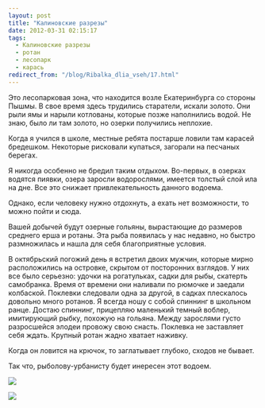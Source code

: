 ```yaml
---
layout: post
title: "Калиновские разрезы"
date: 2012-03-31 02:15:17
tags:
  - Калиновские разрезы
  - ротан
  - лесопарк
  - карась
redirect_from: "/blog/Ribalka_dlia_vseh/17.html"
---
```

Это лесопарковая зона, что находится возле Екатеринбурга со стороны
Пышмы. В свое время здесь трудились старатели, искали золото. Они рыли
ямы и нарыли котлованы, которые позже наполнились водой. Не знаю, было
ли там золото, но озерки получились неплохие.

Когда я учился в школе, местные ребята постарше ловили там карасей
бредешком. Некоторые рисковали купаться, загорали на песчаных берегах.

Я никогда особенно не бредил таким отдыхом. Во-первых, в озерках водятся
пиявки, озера заросли водорослями, имеется толстый слой ила на дне. Все
это снижает привлекательность данного водоема.

Однако, если человеку нужно отдохнуть, а ехать нет возможности, то можно
пойти и сюда.

Вашей добычей будут озерные гольяны, вырастающие до размеров среднего
ерша и ротаны. Эта рыба появилась у нас недавно, но быстро размножилась
и нашла для себя благоприятные условия.

В октябрьский погожий день я встретил двоих мужчин, которые мирно
расположились на островке, скрытом от посторонних взглядов. У них все
было серьезно: удочки на рогатульках, садки для рыбы, скатерть
самобранка. Время от времени они наливали по рюмочке и заедали
колбаской. Поклевки следовали одна за другой, в садках плескалось
довольно много ротанов. Я всегда ношу с собой спиннинг в школьном ранце.
Достаю спиннинг, прицепляю маленький темный воблер, имитирующий рыбку,
похожую на гольяна. Между зарослями густо разросшейся элодеи провожу
свою снасть. Поклевка не заставляет себя ждать. Крупный ротан жадно
хватает наживку.

Когда он ловится на крючок, то заглатывает глубоко, сходов не бывает.

Так что, рыболову-урбанисту будет инересен этот водоем.

![](http://fishingguru.ru/uploads/images/00/00/01/2012/03/30/e6fad8.jpg)

![](http://img-fotki.yandex.ru/get/5702/bulmastiv1.32/0_86e2a_97c96478_L.jpg)
